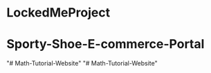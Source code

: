 # LockedMeProject
# Sporty-Shoe-E-commerce-Portal
"# Math-Tutorial-Website" 
"# Math-Tutorial-Website" 
